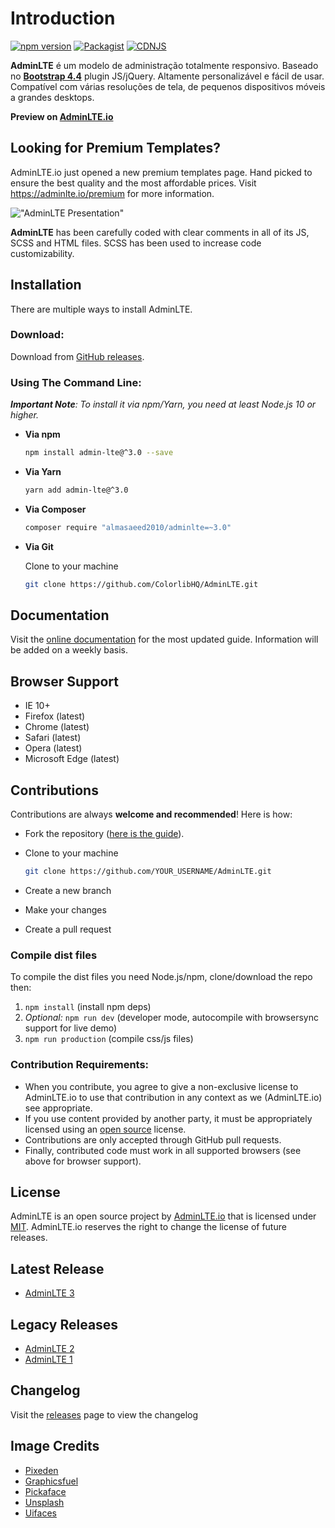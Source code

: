 # Introduction

[![npm version](https://img.shields.io/npm/v/admin-lte/latest.svg)](https://www.npmjs.com/package/admin-lte)
[![Packagist](https://img.shields.io/packagist/v/almasaeed2010/adminlte.svg)](https://packagist.org/packages/almasaeed2010/adminlte)
[![CDNJS](https://img.shields.io/cdnjs/v/admin-lte.svg)](https://cdnjs.com/libraries/admin-lte)

**AdminLTE** é um modelo de administração totalmente responsivo. Baseado no **[Bootstrap 4.4](https://getbootstrap.com/)** plugin JS/jQuery.
Altamente personalizável e fácil de usar. Compatível com várias resoluções de tela, de pequenos dispositivos móveis a grandes desktops.

**Preview on [AdminLTE.io](https://adminlte.io/themes/v3)**

## Looking for Premium Templates?

AdminLTE.io just opened a new premium templates page. Hand picked to ensure the best quality and the most affordable
prices. Visit <https://adminlte.io/premium> for more information.

!["AdminLTE Presentation"](https://adminlte.io/AdminLTE3.png "AdminLTE Presentation")

**AdminLTE** has been carefully coded with clear comments in all of its JS, SCSS and HTML files.
SCSS has been used to increase code customizability.

## Installation

There are multiple ways to install AdminLTE.

### Download:

Download from [GitHub releases](https://github.com/ColorlibHQ/AdminLTE/releases).

### Using The Command Line:

_**Important Note**: To install it via npm/Yarn, you need at least Node.js 10 or higher._

- **Via npm**

    ```bash
    npm install admin-lte@^3.0 --save
    ```

- **Via Yarn**

    ```bash
    yarn add admin-lte@^3.0
    ```

- **Via Composer**

    ```bash
    composer require "almasaeed2010/adminlte=~3.0"
    ```

- **Via Git**

    Clone to your machine

    ```bash
    git clone https://github.com/ColorlibHQ/AdminLTE.git
    ```

## Documentation

Visit the [online documentation](https://adminlte.io/docs/3.0/) for the most
updated guide. Information will be added on a weekly basis.

## Browser Support

- IE 10+
- Firefox (latest)
- Chrome (latest)
- Safari (latest)
- Opera (latest)
- Microsoft Edge (latest)

## Contributions

Contributions are always **welcome and recommended**! Here is how:

- Fork the repository ([here is the guide](https://help.github.com/articles/fork-a-repo/)).
- Clone to your machine

    ```bash
    git clone https://github.com/YOUR_USERNAME/AdminLTE.git
    ```

- Create a new branch
- Make your changes
- Create a pull request

### Compile dist files

To compile the dist files you need Node.js/npm, clone/download the repo then:

1. `npm install` (install npm deps)
2. _Optional:_ `npm run dev` (developer mode, autocompile with browsersync support for live demo)
3. `npm run production` (compile css/js files)

### Contribution Requirements:

- When you contribute, you agree to give a non-exclusive license to AdminLTE.io to use that contribution in any context as we (AdminLTE.io) see appropriate.
- If you use content provided by another party, it must be appropriately licensed using an [open source](https://opensource.org/licenses) license.
- Contributions are only accepted through GitHub pull requests.
- Finally, contributed code must work in all supported browsers (see above for browser support).

## License

AdminLTE is an open source project by [AdminLTE.io](https://adminlte.io) that is licensed under [MIT](https://opensource.org/licenses/MIT).
AdminLTE.io reserves the right to change the license of future releases.

## Latest Release

- [AdminLTE 3](https://github.com/ColorlibHQ/AdminLTE/releases/latest)

## Legacy Releases

- [AdminLTE 2](https://github.com/ColorlibHQ/AdminLTE/releases/tag/v2.4.18)
- [AdminLTE 1](https://github.com/ColorlibHQ/AdminLTE/releases/tag/1.3.1)

## Changelog

Visit the [releases](https://github.com/ColorlibHQ/AdminLTE/releases) page to view the changelog

## Image Credits

- [Pixeden](http://www.pixeden.com/psd-web-elements/flat-responsive-showcase-psd)
- [Graphicsfuel](https://www.graphicsfuel.com/2013/02/13-high-resolution-blur-backgrounds/)
- [Pickaface](https://pickaface.net/)
- [Unsplash](https://unsplash.com/)
- [Uifaces](http://uifaces.com/)
